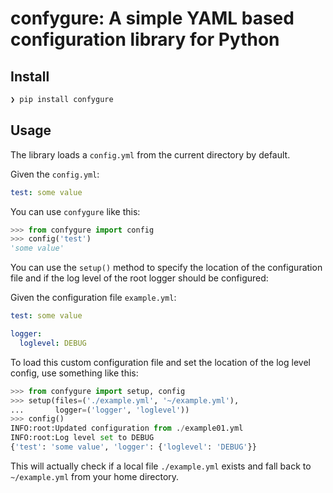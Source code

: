 # confygure: A simple YAML based configuration library for Python

## Install

```sh
❯ pip install confygure
```

## Usage

The library loads a `config.yml` from the current directory by default.

Given the `config.yml`:

```yaml
test: some value
```

You can use `confygure` like this:

```python
>>> from confygure import config
>>> config('test')
'some value'
```

You can use the `setup()` method to specify the location of the configuration
file and if the log level of the root logger should be configured:

Given the configuration file `example.yml`:

```yaml
test: some value

logger:
  loglevel: DEBUG
```

To load this custom configuration file and set the location of the log level
config, use something like this:

```python
>>> from confygure import setup, config
>>> setup(files=('./example.yml', '~/example.yml'),
...       logger=('logger', 'loglevel'))
>>> config()
INFO:root:Updated configuration from ./example01.yml
INFO:root:Log level set to DEBUG
{'test': 'some value', 'logger': {'loglevel': 'DEBUG'}}
```

This will actually check if a local file `./example.yml` exists and fall back
to `~/example.yml` from your home directory.
